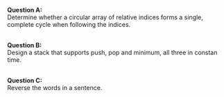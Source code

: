 <b> Question A: </b><br>
Determine whether a circular array of relative indices forms a single, complete cycle when following the indices. <br><br>

<b>Question B:</b><br>
Design a stack that supports push, pop and minimum, all three in constan time.<br><br>

<b>Question C:</b><br>
Reverse the words in a sentence.
